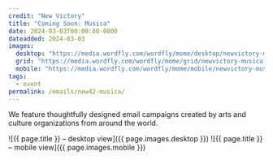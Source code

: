 ```yaml
---
credit: "New Victory"
title: "Coming Soon: Musica"
date: 2024-03-03T00:00:00-0800
dateadded: 2024-03-03
images:
  desktop: "https://media.wordfly.com/wordfly/mome/desktop/newvictory-musica.jpg"
  grid: "https://media.wordfly.com/wordfly/mome/grid/newvictory-musica.jpg"
  mobile: "https://media.wordfly.com/wordfly/mome/mobile/newvictory-musica.jpg"
tags:
  - event
permalink: /emails/new42-musica/
---
```

We feature thoughtfully designed email campaigns created by arts and culture organizations from around the world.

![{{ page.title }} – desktop view]({{ page.images.desktop }})
![{{ page.title }} – mobile view]({{ page.images.mobile }})
